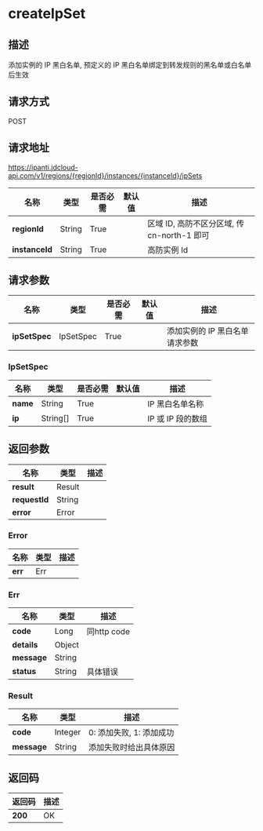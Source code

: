 # createIpSet


## 描述
添加实例的 IP 黑白名单, 预定义的 IP 黑白名单绑定到转发规则的黑名单或白名单后生效

## 请求方式
POST

## 请求地址
https://ipanti.jdcloud-api.com/v1/regions/{regionId}/instances/{instanceId}/ipSets

|名称|类型|是否必需|默认值|描述|
|---|---|---|---|---|
|**regionId**|String|True| |区域 ID, 高防不区分区域, 传 cn-north-1 即可|
|**instanceId**|String|True| |高防实例 Id|

## 请求参数
|名称|类型|是否必需|默认值|描述|
|---|---|---|---|---|
|**ipSetSpec**|IpSetSpec|True| |添加实例的 IP 黑白名单请求参数|

### IpSetSpec
|名称|类型|是否必需|默认值|描述|
|---|---|---|---|---|
|**name**|String|True| |IP 黑白名单名称|
|**ip**|String[]|True| |IP 或 IP 段的数组|

## 返回参数
|名称|类型|描述|
|---|---|---|
|**result**|Result| |
|**requestId**|String| |
|**error**|Error| |

### Error
|名称|类型|描述|
|---|---|---|
|**err**|Err| |
### Err
|名称|类型|描述|
|---|---|---|
|**code**|Long|同http code|
|**details**|Object| |
|**message**|String| |
|**status**|String|具体错误|
### Result
|名称|类型|描述|
|---|---|---|
|**code**|Integer|0: 添加失败, 1: 添加成功|
|**message**|String|添加失败时给出具体原因|

## 返回码
|返回码|描述|
|---|---|
|**200**|OK|
